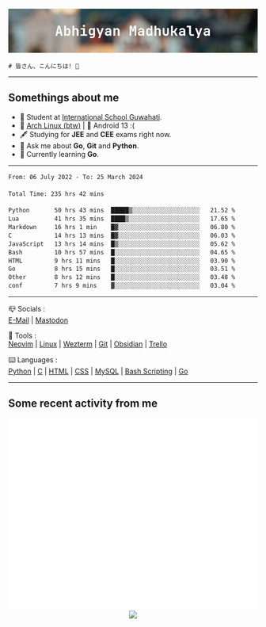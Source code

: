 ![header](./header.png)
```
# 皆さん、こんにちは! 👋
```
---

## Somethings about me
- 📕 Student at [International School Guwahati](https://internationalschoolguwahati.com/).
- 🐧 [Arch Linux (btw)](https://archlinux.org) | 🤖 Android 13 :(
- 🖋️ Studying for **JEE** and **CEE** exams right now.
- 💬 Ask me about **Go**, **Git** and **Python**.
- 🔭 Currently learning **Go**.

---

<!--START_SECTION:waka-->

```txt
From: 06 July 2022 - To: 25 March 2024

Total Time: 235 hrs 42 mins

Python       50 hrs 43 mins  █████▒░░░░░░░░░░░░░░░░░░░   21.52 %
Lua          41 hrs 35 mins  ████▒░░░░░░░░░░░░░░░░░░░░   17.65 %
Markdown     16 hrs 1 min    █▓░░░░░░░░░░░░░░░░░░░░░░░   06.80 %
C            14 hrs 13 mins  █▓░░░░░░░░░░░░░░░░░░░░░░░   06.03 %
JavaScript   13 hrs 14 mins  █▒░░░░░░░░░░░░░░░░░░░░░░░   05.62 %
Bash         10 hrs 57 mins  █░░░░░░░░░░░░░░░░░░░░░░░░   04.65 %
HTML         9 hrs 11 mins   █░░░░░░░░░░░░░░░░░░░░░░░░   03.90 %
Go           8 hrs 15 mins   █░░░░░░░░░░░░░░░░░░░░░░░░   03.51 %
Other        8 hrs 12 mins   █░░░░░░░░░░░░░░░░░░░░░░░░   03.48 %
conf         7 hrs 9 mins    ▓░░░░░░░░░░░░░░░░░░░░░░░░   03.04 %
```

<!--END_SECTION:waka-->

---

📪 Socials :<br>
[E-Mail](mailto:abhigyanmadhukalya@gmail.com) | <a rel="me" href="https://mastodon.social/@abhigyanmadhukalya">Mastodon</a>

🧰 Tools :<br>
[Neovim](https://neovim.oi) | [Linux](https://archlinux.org/) | [Wezterm](https://wezfurlong.org/wezterm/index.html) | [Git](https://git-scm.com/) | [Obsidian](https://obsidian.md) | [Trello](https://trello.com)

⌨️ Languages :<br>
[Python](https://python.org) | [C](https://www.iso.org/standard/74528.html) | [HTML](https://html.spec.whatwg.org/) | [CSS](https://www.w3.org/Style/CSS/Overview.en.html) | [MySQL](https://www.mysql.com/) | [Bash Scripting](https://www.gnu.org/software/bash/) | [Go](https://go.dev)

---

## Some recent activity from me
<p align="center">
  <img src="./github-metrics.svg" />
  <img src="https://github-profile-summary-cards.vercel.app/api/cards/profile-details?username=abhigyanmadhukalya&theme=github_dark" />
</p>

